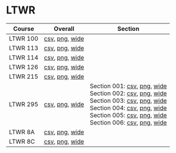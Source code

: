 # LTWR

| Course | Overall | Section |
| ------ | ------- | ------- |
| LTWR 100 | [csv](https://github.com/UCSD-Historical-Enrollment-Data/2024Spring/blob/main/overall/LTWR%20100.csv), [png](https://raw.githubusercontent.com/UCSD-Historical-Enrollment-Data/2024Spring/main/plot_overall/LTWR%20100.png), [wide](https://raw.githubusercontent.com/UCSD-Historical-Enrollment-Data/2024Spring/main/plot_overall_wide/LTWR%20100.png) |  |
| LTWR 113 | [csv](https://github.com/UCSD-Historical-Enrollment-Data/2024Spring/blob/main/overall/LTWR%20113.csv), [png](https://raw.githubusercontent.com/UCSD-Historical-Enrollment-Data/2024Spring/main/plot_overall/LTWR%20113.png), [wide](https://raw.githubusercontent.com/UCSD-Historical-Enrollment-Data/2024Spring/main/plot_overall_wide/LTWR%20113.png) |  |
| LTWR 114 | [csv](https://github.com/UCSD-Historical-Enrollment-Data/2024Spring/blob/main/overall/LTWR%20114.csv), [png](https://raw.githubusercontent.com/UCSD-Historical-Enrollment-Data/2024Spring/main/plot_overall/LTWR%20114.png), [wide](https://raw.githubusercontent.com/UCSD-Historical-Enrollment-Data/2024Spring/main/plot_overall_wide/LTWR%20114.png) |  |
| LTWR 126 | [csv](https://github.com/UCSD-Historical-Enrollment-Data/2024Spring/blob/main/overall/LTWR%20126.csv), [png](https://raw.githubusercontent.com/UCSD-Historical-Enrollment-Data/2024Spring/main/plot_overall/LTWR%20126.png), [wide](https://raw.githubusercontent.com/UCSD-Historical-Enrollment-Data/2024Spring/main/plot_overall_wide/LTWR%20126.png) |  |
| LTWR 215 | [csv](https://github.com/UCSD-Historical-Enrollment-Data/2024Spring/blob/main/overall/LTWR%20215.csv), [png](https://raw.githubusercontent.com/UCSD-Historical-Enrollment-Data/2024Spring/main/plot_overall/LTWR%20215.png), [wide](https://raw.githubusercontent.com/UCSD-Historical-Enrollment-Data/2024Spring/main/plot_overall_wide/LTWR%20215.png) |  |
| LTWR 295 | [csv](https://github.com/UCSD-Historical-Enrollment-Data/2024Spring/blob/main/overall/LTWR%20295.csv), [png](https://raw.githubusercontent.com/UCSD-Historical-Enrollment-Data/2024Spring/main/plot_overall/LTWR%20295.png), [wide](https://raw.githubusercontent.com/UCSD-Historical-Enrollment-Data/2024Spring/main/plot_overall_wide/LTWR%20295.png) | Section 001: [csv](https://github.com/UCSD-Historical-Enrollment-Data/2024Spring/blob/main/section/LTWR%20295_001.csv), [png](https://raw.githubusercontent.com/UCSD-Historical-Enrollment-Data/2024Spring/main/plot_section/LTWR%20295_001.png), [wide](https://raw.githubusercontent.com/UCSD-Historical-Enrollment-Data/2024Spring/main/plot_section_wide/LTWR%20295_001.png)<br>Section 002: [csv](https://github.com/UCSD-Historical-Enrollment-Data/2024Spring/blob/main/section/LTWR%20295_002.csv), [png](https://raw.githubusercontent.com/UCSD-Historical-Enrollment-Data/2024Spring/main/plot_section/LTWR%20295_002.png), [wide](https://raw.githubusercontent.com/UCSD-Historical-Enrollment-Data/2024Spring/main/plot_section_wide/LTWR%20295_002.png)<br>Section 003: [csv](https://github.com/UCSD-Historical-Enrollment-Data/2024Spring/blob/main/section/LTWR%20295_003.csv), [png](https://raw.githubusercontent.com/UCSD-Historical-Enrollment-Data/2024Spring/main/plot_section/LTWR%20295_003.png), [wide](https://raw.githubusercontent.com/UCSD-Historical-Enrollment-Data/2024Spring/main/plot_section_wide/LTWR%20295_003.png)<br>Section 004: [csv](https://github.com/UCSD-Historical-Enrollment-Data/2024Spring/blob/main/section/LTWR%20295_004.csv), [png](https://raw.githubusercontent.com/UCSD-Historical-Enrollment-Data/2024Spring/main/plot_section/LTWR%20295_004.png), [wide](https://raw.githubusercontent.com/UCSD-Historical-Enrollment-Data/2024Spring/main/plot_section_wide/LTWR%20295_004.png)<br>Section 005: [csv](https://github.com/UCSD-Historical-Enrollment-Data/2024Spring/blob/main/section/LTWR%20295_005.csv), [png](https://raw.githubusercontent.com/UCSD-Historical-Enrollment-Data/2024Spring/main/plot_section/LTWR%20295_005.png), [wide](https://raw.githubusercontent.com/UCSD-Historical-Enrollment-Data/2024Spring/main/plot_section_wide/LTWR%20295_005.png)<br>Section 006: [csv](https://github.com/UCSD-Historical-Enrollment-Data/2024Spring/blob/main/section/LTWR%20295_006.csv), [png](https://raw.githubusercontent.com/UCSD-Historical-Enrollment-Data/2024Spring/main/plot_section/LTWR%20295_006.png), [wide](https://raw.githubusercontent.com/UCSD-Historical-Enrollment-Data/2024Spring/main/plot_section_wide/LTWR%20295_006.png) |
| LTWR 8A | [csv](https://github.com/UCSD-Historical-Enrollment-Data/2024Spring/blob/main/overall/LTWR%208A.csv), [png](https://raw.githubusercontent.com/UCSD-Historical-Enrollment-Data/2024Spring/main/plot_overall/LTWR%208A.png), [wide](https://raw.githubusercontent.com/UCSD-Historical-Enrollment-Data/2024Spring/main/plot_overall_wide/LTWR%208A.png) |  |
| LTWR 8C | [csv](https://github.com/UCSD-Historical-Enrollment-Data/2024Spring/blob/main/overall/LTWR%208C.csv), [png](https://raw.githubusercontent.com/UCSD-Historical-Enrollment-Data/2024Spring/main/plot_overall/LTWR%208C.png), [wide](https://raw.githubusercontent.com/UCSD-Historical-Enrollment-Data/2024Spring/main/plot_overall_wide/LTWR%208C.png) |  |
